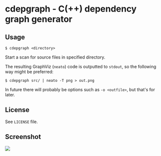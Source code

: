# cdepgraph - C(++) dependency graph generator

## Usage

    $ cdepgraph <directory>

Start a scan for source files in specified directory.

The resulting GraphViz (`neato`) code is outputted to `stdout`, so the following way might be preferred:

    $ cdepgraph src/ | neato -T png > out.png

In future there will probably be options such as `-o <outfile>`, but that's for later.

## License
See `LICENSE` file.

## Screenshot

<img src="http://i.imgur.com/kEZ5lke.png">

